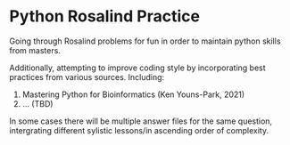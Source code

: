 # Python Rosalind Practice
Going through Rosalind problems for fun in order to maintain python skills from masters.

Additionally, attempting to improve coding style by incorporating best practices from various sources.
Including: 
1. Mastering Python for Bioinformatics (Ken Youns-Park, 2021)
2. ... (TBD)

In some cases there will be multiple answer files for the same question, intergrating different sylistic lessons/in ascending order of complexity.

